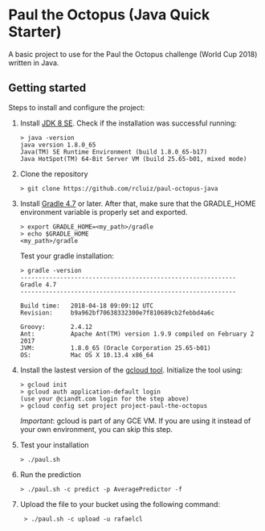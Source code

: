 # Paul the Octopus (Java Quick Starter)

A basic project to use for the Paul the Octopus challenge (World Cup 2018) written in Java.

## Getting started

Steps to install and configure the project:

1. Install [JDK 8 SE](http://www.oracle.com/technetwork/java/javase/downloads/jdk8-downloads-2133151.html). Check if the installation was successful running:
    ```
    > java -version
    java version 1.8.0_65
    Java(TM) SE Runtime Environment (build 1.8.0_65-b17)
    Java HotSpot(TM) 64-Bit Server VM (build 25.65-b01, mixed mode)
    ```

2. Clone the repository

    ```
    > git clone https://github.com/rcluiz/paul-octopus-java
    ```

3. Install [Gradle 4.7](https://gradle.org/releases/) or later. After that, make sure that the GRADLE_HOME environment variable is properly set and exported.

    ```
    > export GRADLE_HOME=<my_path>/gradle
    > echo $GRADLE_HOME
    <my_path>/gradle
    ```
   
   Test your gradle installation:
   
    ```
    > gradle -version
    ------------------------------------------------------------
    Gradle 4.7
    ------------------------------------------------------------
    
    Build time:   2018-04-18 09:09:12 UTC
    Revision:     b9a962bf70638332300e7f810689cb2febbd4a6c
    
    Groovy:       2.4.12
    Ant:          Apache Ant(TM) version 1.9.9 compiled on February 2 2017
    JVM:          1.8.0_65 (Oracle Corporation 25.65-b01)
    OS:           Mac OS X 10.13.4 x86_64

    ```
          
4. Install the lastest version of the [gcloud tool](https://cloud.google.com/sdk/downloads). Initialize the tool using:
    ```
    > gcloud init
    > gcloud auth application-default login
    (use your @ciandt.com login for the step above)
    > gcloud config set project project-paul-the-octopus  
    ```

    *Important*: gcloud is part of any GCE VM. If you are using it instead of your own environment, you can skip this step. 

5. Test your installation

    ```
    > ./paul.sh
    ```
    
6. Run the prediction

    ```
    > ./paul.sh -c predict -p AveragePredictor -f
    ```
    
7. Upload the file to your bucket using the following command:

   ```
    > ./paul.sh -c upload -u rafaelcl
	```
	

